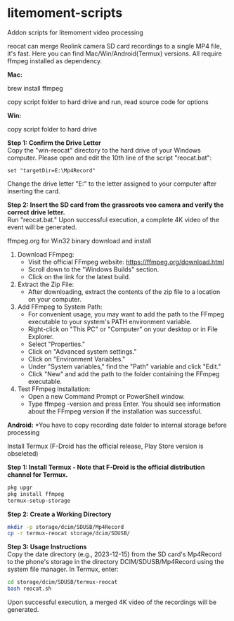 # litemoment-scripts
 Addon scripts for litemoment video processing

reocat can merge Reolink camera SD card recordings to a single MP4 file, it's fast. Here you can find Mac/Win/Android(Termux) versions. All require ffmpeg installed as dependency.

**Mac:**

brew install ffmpeg

copy script folder to hard drive and run, read source code for options

**Win:**

copy script folder to hard drive

**Step 1: Confirm the Drive Letter**\
Copy the "win-reocat" directory to the hard drive of your Windows computer. Please open and edit the 10th line of the script "reocat.bat":
```batch
set "targetDir=E:\Mp4Record"
```
Change the drive letter "E:" to the letter assigned to your computer after inserting the card.

**Step 2: Insert the SD card from the grassroots veo camera and verify the correct drive letter.**\
Run "reocat.bat." Upon successful execution, a complete 4K video of the event will be generated.

ffmpeg.org for Win32 binary download and install

1. Download FFmpeg:
	- Visit the official FFmpeg website: https://ffmpeg.org/download.html
	- Scroll down to the "Windows Builds" section.
	- Click on the link for the latest build.
2. Extract the Zip File:
	- After downloading, extract the contents of the zip file to a location on your computer.
3. Add FFmpeg to System Path:
	- For convenient usage, you may want to add the path to the FFmpeg executable to your system's PATH environment variable.
	- Right-click on "This PC" or "Computer" on your desktop or in File Explorer.
	- Select "Properties."
	- Click on "Advanced system settings."
	- Click on "Environment Variables."
	- Under "System variables," find the "Path" variable and click "Edit."
	- Click "New" and add the path to the folder containing the FFmpeg executable.
4. Test FFmpeg Installation:
	- Open a new Command Prompt or PowerShell window.
	- Type ffmpeg -version and press Enter. You should see information about the FFmpeg version if the installation was successful.


**Android:** *You have to copy recording date folder to internal storage before processing

Install Termux (F-Droid has the official release, Play Store version is obseleted)

**Step 1: Install Termux - Note that F-Droid is the official distribution channel for Termux.**
```bash
pkg upgr
pkg install ffmpeg
termux-setup-storage
```

**Step 2: Create a Working Directory**
```bash
mkdir -p storage/dcim/SDUSB/Mp4Record
cp -r termux-reocat storage/dcim/SDUSB/
```

**Step 3: Usage Instructions**\
Copy the date directory (e.g., 2023-12-15) from the SD card's Mp4Record to the phone's storage in the directory DCIM/SDUSB/Mp4Record using the system file manager. In Termux, enter:
```bash
cd storage/dcim/SDUSB/termux-reocat
bash reocat.sh
```

Upon successful execution, a merged 4K video of the recordings will be generated.

